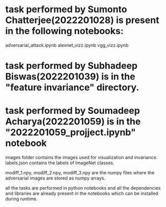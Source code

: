 # task performed by Sumonto Chatterjee(2022201028) is present in the following notebooks:
  adversarial_attack.ipynb 
  alexnet_vizz.ipynb
  vgg_vizz.ipynb
# task performed by Subhadeep Biswas(2022201039) is in the "feature invariance" directory.
# task performed by Soumadeep Acharya(2022201059) is in the "2022201059_projject.ipynb" notebook

images folder contains the images used for visualization and invariance.
labels.json contains the labels of ImageNet classes.

modiff_1.npy, modiff_2.npy, modiff_3.npy are the numpy files where the adversarial images are stored as numpy arrays.

all the tasks are performed in python notebooks and all the dependencies and libraries are already present in the notebooks which can be installed during runtime.
